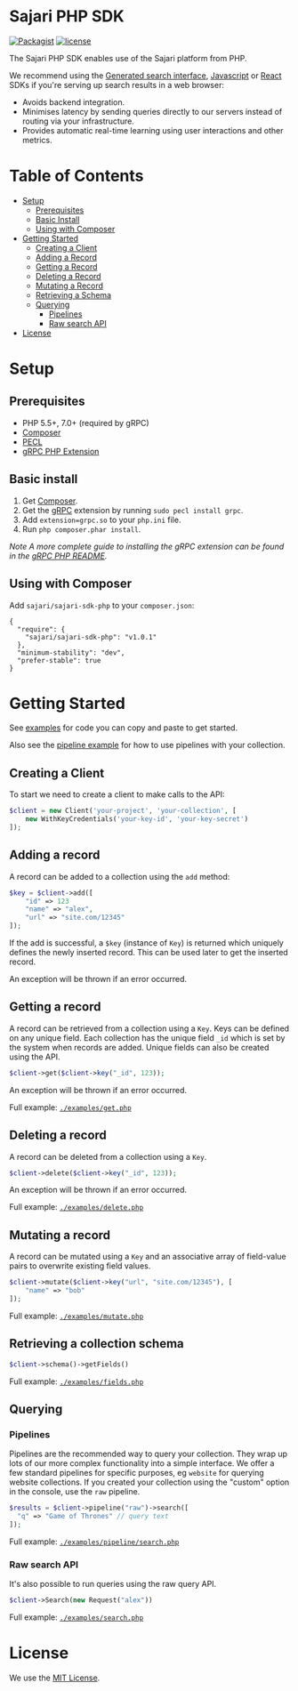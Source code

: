 # Sajari PHP SDK

[![Packagist](https://img.shields.io/packagist/v/sajari/sajari-sdk-php.svg?style=flat-square)](https://packagist.org/packages/sajari/sajari-sdk-php) [![license](http://img.shields.io/badge/license-MIT-green.svg?style=flat-square)](./LICENSE.md)

The Sajari PHP SDK enables use of the Sajari platform from PHP.

We recommend using the [Generated search interface](https://github.com/sajari/sajari-sdk-react/tree/master/examples/basic-site-integration), [Javascript](https://github.com/sajari/sajari-sdk-js) or [React](https://github.com/sajari/sajari-sdk-react) SDKs if you're serving up search results in a web browser:

- Avoids backend integration.
- Minimises latency by sending queries directly to our servers instead of routing via your infrastructure.
- Provides automatic real-time learning using user interactions and other metrics.

# Table of Contents

* [Setup](#setup)
  * [Prerequisites](#prerequisites)
  * [Basic Install](#basic-install)
  * [Using with Composer](#using-with-composer)
* [Getting Started](#getting-started)
  * [Creating a Client](#creating-a-client)
  * [Adding a Record](#adding-a-record)
  * [Getting a Record](#getting-a-record)
  * [Deleting a Record](#deleting-a-record)
  * [Mutating a Record](#mutating-a-record)
  * [Retrieving a Schema](#retrieving-a-collection-schema)
  * [Querying](#querying)
    * [Pipelines](#pipelines)
    * [Raw search API](#raw-search-api)
* [License](#license)

# Setup

## Prerequisites

- PHP 5.5+, 7.0+ (required by gRPC)
- [Composer](https://getcomposer.org/)
- [PECL](https://pecl.php.net/)
- [gRPC PHP Extension](https://pecl.php.net/package/gRPC)

## Basic install

1. Get [Composer](https://getcomposer.org/download/).
2. Get the [gRPC](https://pecl.php.net/package/gRPC) extension by running `sudo pecl install grpc`.
3. Add `extension=grpc.so` to your `php.ini` file.
4. Run `php composer.phar install`.

*Note A more complete guide to installing the gRPC extension can be found in the [gRPC PHP README](https://github.com/grpc/grpc/tree/master/src/php).*

## Using with Composer

Add `sajari/sajari-sdk-php` to your `composer.json`:
```
{
  "require": {
    "sajari/sajari-sdk-php": "v1.0.1"
  },
  "minimum-stability": "dev",
  "prefer-stable": true
}
```

# Getting Started

See [examples](./examples) for code you can copy and paste to get started.

Also see the [pipeline example](./examples/pipeline) for how to use pipelines with your collection.


## Creating a Client

To start we need to create a client to make calls to the API:

```php
$client = new Client('your-project', 'your-collection', [
    new WithKeyCredentials('your-key-id', 'your-key-secret')
]);
```

## Adding a record

A record can be added to a collection using the `add` method:

```php
$key = $client->add([
    "id" => 123
    "name" => "alex",
    "url" => "site.com/12345"
]);
```

If the add is successful, a `$key` (instance of `Key`) is returned which uniquely defines the newly inserted record.  This can be used later to get the inserted record.

An exception will be thrown if an error occurred.

## Getting a record

A record can be retrieved from a collection using a `Key`.  Keys can be defined on any unique field.  Each collection has the unique field `_id` which is set by the system when records are added.  Unique fields can also be created using the API.

```php
$client->get($client->key("_id", 123));
```

An exception will be thrown if an error occurred.

Full example: [`./examples/get.php`](./examples/get.php)

## Deleting a record

A record can be deleted from a collection using a `Key`.

```php
$client->delete($client->key("_id", 123));
```

An exception will be thrown if an error occurred.

Full example: [`./examples/delete.php`](./examples/delete.php)

## Mutating a record

A record can be mutated using a `Key` and an associative array of field-value pairs to overwrite existing field values.

```php
$client->mutate($client->key("url", "site.com/12345"), [
    "name" => "bob"
]);
```

Full example: [`./examples/mutate.php`](./examples/mutate.php)

## Retrieving a collection schema

```php
$client->schema()->getFields()
```

Full example: [`./examples/fields.php`](./examples/fields.php)

## Querying

### Pipelines

Pipelines are the recommended way to query your collection. They wrap up lots of our more complex functionality into a simple interface.  We offer a few standard pipelines for specific purposes, eg `website` for querying website collections. If you created your collection using the "custom" option in the console, use the `raw` pipeline.

```php
$results = $client->pipeline("raw")->search([
  "q" => "Game of Thrones" // query text
]);
```

Full example: [`./examples/pipeline/search.php`](./examples/pipeline/search.php)

### Raw search API

It's also possible to run queries using the raw query API.

```php
$client->Search(new Request("alex"))
```

Full example: [`./examples/search.php`](./examples/search.php)


# License

We use the [MIT License](./LICENSE.md).
